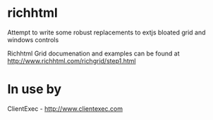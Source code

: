 richhtml
========

Attempt to write some robust replacements to extjs bloated grid and windows controls

Richhtml Grid documenation and examples can be found at http://www.richhtml.com/richgrid/step1.html

In use by
=========
ClientExec - http://www.clientexec.com
